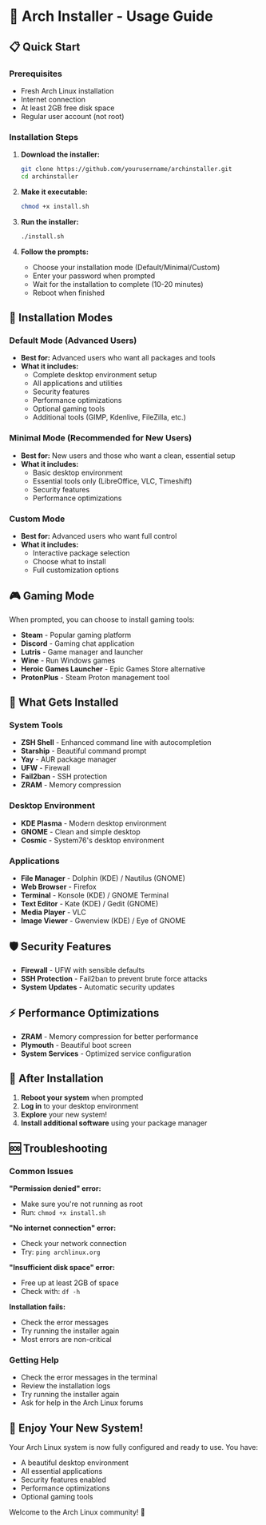 # 🚀 Arch Installer - Usage Guide

## 📋 Quick Start

### Prerequisites
- Fresh Arch Linux installation
- Internet connection
- At least 2GB free disk space
- Regular user account (not root)

### Installation Steps

1. **Download the installer:**
   ```bash
   git clone https://github.com/yourusername/archinstaller.git
   cd archinstaller
   ```

2. **Make it executable:**
   ```bash
   chmod +x install.sh
   ```

3. **Run the installer:**
   ```bash
   ./install.sh
   ```

4. **Follow the prompts:**
   - Choose your installation mode (Default/Minimal/Custom)
   - Enter your password when prompted
   - Wait for the installation to complete (10-20 minutes)
   - Reboot when finished

## 🎯 Installation Modes

### Default Mode (Advanced Users)
- **Best for:** Advanced users who want all packages and tools
- **What it includes:**
  - Complete desktop environment setup
  - All applications and utilities
  - Security features
  - Performance optimizations
  - Optional gaming tools
  - Additional tools (GIMP, Kdenlive, FileZilla, etc.)

### Minimal Mode (Recommended for New Users)
- **Best for:** New users and those who want a clean, essential setup
- **What it includes:**
  - Basic desktop environment
  - Essential tools only (LibreOffice, VLC, Timeshift)
  - Security features
  - Performance optimizations

### Custom Mode
- **Best for:** Advanced users who want full control
- **What it includes:**
  - Interactive package selection
  - Choose what to install
  - Full customization options

## 🎮 Gaming Mode

When prompted, you can choose to install gaming tools:
- **Steam** - Popular gaming platform
- **Discord** - Gaming chat application
- **Lutris** - Game manager and launcher
- **Wine** - Run Windows games
- **Heroic Games Launcher** - Epic Games Store alternative
- **ProtonPlus** - Steam Proton management tool

## 🔧 What Gets Installed

### System Tools
- **ZSH Shell** - Enhanced command line with autocompletion
- **Starship** - Beautiful command prompt
- **Yay** - AUR package manager
- **UFW** - Firewall
- **Fail2ban** - SSH protection
- **ZRAM** - Memory compression

### Desktop Environment
- **KDE Plasma** - Modern desktop environment
- **GNOME** - Clean and simple desktop
- **Cosmic** - System76's desktop environment

### Applications
- **File Manager** - Dolphin (KDE) / Nautilus (GNOME)
- **Web Browser** - Firefox
- **Terminal** - Konsole (KDE) / GNOME Terminal
- **Text Editor** - Kate (KDE) / Gedit (GNOME)
- **Media Player** - VLC
- **Image Viewer** - Gwenview (KDE) / Eye of GNOME

## 🛡️ Security Features

- **Firewall** - UFW with sensible defaults
- **SSH Protection** - Fail2ban to prevent brute force attacks
- **System Updates** - Automatic security updates

## ⚡ Performance Optimizations

- **ZRAM** - Memory compression for better performance
- **Plymouth** - Beautiful boot screen
- **System Services** - Optimized service configuration

## 🔄 After Installation

1. **Reboot your system** when prompted
2. **Log in** to your desktop environment
3. **Explore** your new system!
4. **Install additional software** using your package manager

## 🆘 Troubleshooting

### Common Issues

**"Permission denied" error:**
- Make sure you're not running as root
- Run: `chmod +x install.sh`

**"No internet connection" error:**
- Check your network connection
- Try: `ping archlinux.org`

**"Insufficient disk space" error:**
- Free up at least 2GB of space
- Check with: `df -h`

**Installation fails:**
- Check the error messages
- Try running the installer again
- Most errors are non-critical

### Getting Help

- Check the error messages in the terminal
- Review the installation logs
- Try running the installer again
- Ask for help in the Arch Linux forums

## 🎉 Enjoy Your New System!

Your Arch Linux system is now fully configured and ready to use. You have:
- A beautiful desktop environment
- All essential applications
- Security features enabled
- Performance optimizations
- Optional gaming tools

Welcome to the Arch Linux community! 🐧 